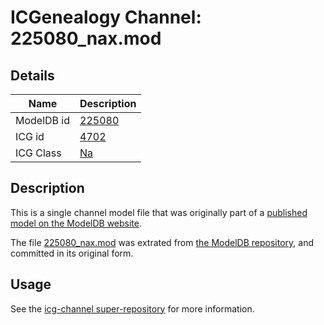 # ICGenealogy Channel: 225080\_nax.mod

## Details

Name | Description
---- | -----------
ModelDB id | [225080](http://senselab.med.yale.edu/ModelDB/ShowModel.cshtml?model=225080)
ICG id | [4702](http://icg.neurotheory.ox.ac.uk/channels/2/4702)
ICG Class | [Na](http://icg.neurotheory.ox.ac.uk/channels/2)

## Description

This is a single channel model file that was originally part of a [published model on the ModelDB website](http://senselab.med.yale.edu/mModelDB/ShowModel.cshtml?model=225080).

The file [225080\_nax.mod](225080_nax.mod) was extrated from [the ModelDB repository](http://senselab.med.yale.edu/ModelDB/ShowModel.cshtml?model=225080), and committed in its original form.

## Usage

See the [icg-channel super-repository](https://github.com/icgenealogy/icg-channels) for more information.